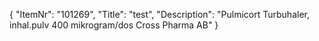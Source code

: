 {
  "ItemNr": "101269",
  "Title": "test",
  "Description": "Pulmicort Turbuhaler, inhal.pulv 400 mikrogram/dos Cross Pharma AB"
}
